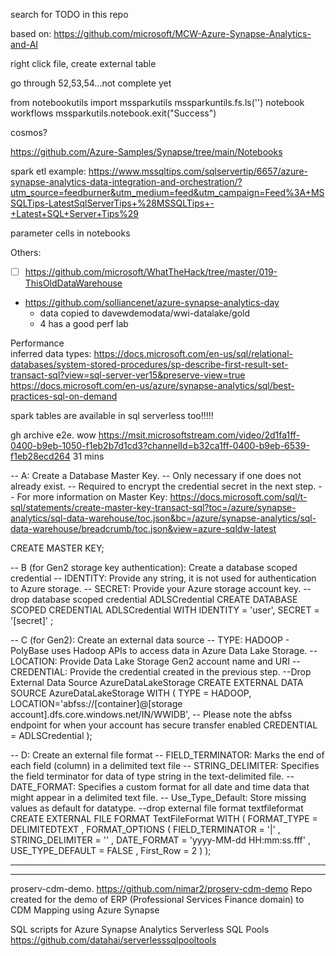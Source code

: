 search for TODO in this repo

based on:  https://github.com/microsoft/MCW-Azure-Synapse-Analytics-and-AI



right click file, create external table

go through 52,53,54...not complete yet

from notebookutils import mssparkutils
mssparkuntils.fs.ls('')
notebook workflows
    mssparkutils.notebook.exit("Success")
    
cosmos?

https://github.com/Azure-Samples/Synapse/tree/main/Notebooks

spark etl example:
    https://www.mssqltips.com/sqlservertip/6657/azure-synapse-analytics-data-integration-and-orchestration/?utm_source=feedburner&utm_medium=feed&utm_campaign=Feed%3A+MSSQLTips-LatestSqlServerTips+%28MSSQLTips+-+Latest+SQL+Server+Tips%29

parameter cells in notebooks

Others:

- [ ] https://github.com/microsoft/WhatTheHack/tree/master/019-ThisOldDataWarehouse

* https://github.com/solliancenet/azure-synapse-analytics-day
  * data copied to davewdemodata/wwi-datalake/gold
  * 4 has a good perf lab




Performance  
    inferred data types:  https://docs.microsoft.com/en-us/sql/relational-databases/system-stored-procedures/sp-describe-first-result-set-transact-sql?view=sql-server-ver15&preserve-view=true  
    https://docs.microsoft.com/en-us/azure/synapse-analytics/sql/best-practices-sql-on-demand



spark tables are available in sql serverless too!!!!!

gh archive e2e.  wow
    https://msit.microsoftstream.com/video/2d1fa1ff-0400-b9eb-1050-f1eb2b7d1cd3?channelId=b32ca1ff-0400-b9eb-6539-f1eb28ecd264
    31 mins



-- A: Create a Database Master Key.
-- Only necessary if one does not already exist.
-- Required to encrypt the credential secret in the next step.
-- For more information on Master Key: https://docs.microsoft.com/sql/t-sql/statements/create-master-key-transact-sql?toc=/azure/synapse-analytics/sql-data-warehouse/toc.json&bc=/azure/synapse-analytics/sql-data-warehouse/breadcrumb/toc.json&view=azure-sqldw-latest

CREATE MASTER KEY;

-- B (for Gen2 storage key authentication): Create a database scoped credential
-- IDENTITY: Provide any string, it is not used for authentication to Azure storage.
-- SECRET: Provide your Azure storage account key.
--drop database scoped credential ADLSCredential
CREATE DATABASE SCOPED CREDENTIAL ADLSCredential
WITH
    IDENTITY = 'user',
    SECRET = '[secret]'
;

-- C (for Gen2): Create an external data source
-- TYPE: HADOOP - PolyBase uses Hadoop APIs to access data in Azure Data Lake Storage.
-- LOCATION: Provide Data Lake Storage Gen2 account name and URI
-- CREDENTIAL: Provide the credential created in the previous step.
--Drop External Data Source AzureDataLakeStorage
CREATE EXTERNAL DATA SOURCE AzureDataLakeStorage
WITH (
    TYPE = HADOOP,
    LOCATION='abfss://[container]@[storage account].dfs.core.windows.net/IN/WWIDB', -- Please note the abfss endpoint for when your account has secure transfer enabled
    CREDENTIAL = ADLSCredential
);

-- D: Create an external file format
-- FIELD_TERMINATOR: Marks the end of each field (column) in a delimited text file
-- STRING_DELIMITER: Specifies the field terminator for data of type string in the text-delimited file.
-- DATE_FORMAT: Specifies a custom format for all date and time data that might appear in a delimited text file.
-- Use_Type_Default: Store missing values as default for datatype.
--drop external file format textfileformat
CREATE EXTERNAL FILE FORMAT TextFileFormat
WITH
(   FORMAT_TYPE = DELIMITEDTEXT
,    FORMAT_OPTIONS    (   FIELD_TERMINATOR = '|'
                    ,    STRING_DELIMITER = ''
                    ,    DATE_FORMAT         = 'yyyy-MM-dd HH:mm:ss.fff'
                    ,    USE_TYPE_DEFAULT = FALSE
                    ,     First_Row = 2
                    )
);



------
-------
proserv-cdm-demo. https://github.com/nimar2/proserv-cdm-demo
Repo created for the demo of ERP (Professional Services Finance domain) to CDM Mapping using Azure Synapse



SQL scripts for Azure Synapse Analytics Serverless SQL Pools
https://github.com/datahai/serverlesssqlpooltools





